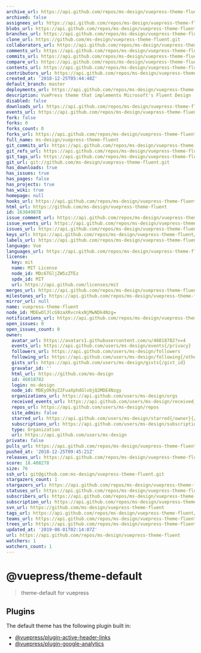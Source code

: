 ```yaml
---
archive_url: https://api.github.com/repos/ms-design/vuepress-theme-fluent/{archive_format}{/ref}
archived: false
assignees_url: https://api.github.com/repos/ms-design/vuepress-theme-fluent/assignees{/user}
blobs_url: https://api.github.com/repos/ms-design/vuepress-theme-fluent/git/blobs{/sha}
branches_url: https://api.github.com/repos/ms-design/vuepress-theme-fluent/branches{/branch}
clone_url: https://github.com/ms-design/vuepress-theme-fluent.git
collaborators_url: https://api.github.com/repos/ms-design/vuepress-theme-fluent/collaborators{/collaborator}
comments_url: https://api.github.com/repos/ms-design/vuepress-theme-fluent/comments{/number}
commits_url: https://api.github.com/repos/ms-design/vuepress-theme-fluent/commits{/sha}
compare_url: https://api.github.com/repos/ms-design/vuepress-theme-fluent/compare/{base}...{head}
contents_url: https://api.github.com/repos/ms-design/vuepress-theme-fluent/contents/{+path}
contributors_url: https://api.github.com/repos/ms-design/vuepress-theme-fluent/contributors
created_at: '2018-12-25T05:44:48Z'
default_branch: master
deployments_url: https://api.github.com/repos/ms-design/vuepress-theme-fluent/deployments
description: VuePress theme that implements Microsoft's Fluent Design
disabled: false
downloads_url: https://api.github.com/repos/ms-design/vuepress-theme-fluent/downloads
events_url: https://api.github.com/repos/ms-design/vuepress-theme-fluent/events
fork: false
forks: 0
forks_count: 0
forks_url: https://api.github.com/repos/ms-design/vuepress-theme-fluent/forks
full_name: ms-design/vuepress-theme-fluent
git_commits_url: https://api.github.com/repos/ms-design/vuepress-theme-fluent/git/commits{/sha}
git_refs_url: https://api.github.com/repos/ms-design/vuepress-theme-fluent/git/refs{/sha}
git_tags_url: https://api.github.com/repos/ms-design/vuepress-theme-fluent/git/tags{/sha}
git_url: git://github.com/ms-design/vuepress-theme-fluent.git
has_downloads: true
has_issues: true
has_pages: false
has_projects: true
has_wiki: true
homepage: null
hooks_url: https://api.github.com/repos/ms-design/vuepress-theme-fluent/hooks
html_url: https://github.com/ms-design/vuepress-theme-fluent
id: 163049878
issue_comment_url: https://api.github.com/repos/ms-design/vuepress-theme-fluent/issues/comments{/number}
issue_events_url: https://api.github.com/repos/ms-design/vuepress-theme-fluent/issues/events{/number}
issues_url: https://api.github.com/repos/ms-design/vuepress-theme-fluent/issues{/number}
keys_url: https://api.github.com/repos/ms-design/vuepress-theme-fluent/keys{/key_id}
labels_url: https://api.github.com/repos/ms-design/vuepress-theme-fluent/labels{/name}
language: Vue
languages_url: https://api.github.com/repos/ms-design/vuepress-theme-fluent/languages
license:
  key: mit
  name: MIT License
  node_id: MDc6TGljZW5zZTEz
  spdx_id: MIT
  url: https://api.github.com/licenses/mit
merges_url: https://api.github.com/repos/ms-design/vuepress-theme-fluent/merges
milestones_url: https://api.github.com/repos/ms-design/vuepress-theme-fluent/milestones{/number}
mirror_url: null
name: vuepress-theme-fluent
node_id: MDEwOlJlcG9zaXRvcnkxNjMwNDk4Nzg=
notifications_url: https://api.github.com/repos/ms-design/vuepress-theme-fluent/notifications{?since,all,participating}
open_issues: 0
open_issues_count: 0
owner:
  avatar_url: https://avatars1.githubusercontent.com/u/46018782?v=4
  events_url: https://api.github.com/users/ms-design/events{/privacy}
  followers_url: https://api.github.com/users/ms-design/followers
  following_url: https://api.github.com/users/ms-design/following{/other_user}
  gists_url: https://api.github.com/users/ms-design/gists{/gist_id}
  gravatar_id: ''
  html_url: https://github.com/ms-design
  id: 46018782
  login: ms-design
  node_id: MDEyOk9yZ2FuaXphdGlvbjQ2MDE4Nzgy
  organizations_url: https://api.github.com/users/ms-design/orgs
  received_events_url: https://api.github.com/users/ms-design/received_events
  repos_url: https://api.github.com/users/ms-design/repos
  site_admin: false
  starred_url: https://api.github.com/users/ms-design/starred{/owner}{/repo}
  subscriptions_url: https://api.github.com/users/ms-design/subscriptions
  type: Organization
  url: https://api.github.com/users/ms-design
private: false
pulls_url: https://api.github.com/repos/ms-design/vuepress-theme-fluent/pulls{/number}
pushed_at: '2018-12-25T09:45:21Z'
releases_url: https://api.github.com/repos/ms-design/vuepress-theme-fluent/releases{/id}
score: 18.408278
size: 76
ssh_url: git@github.com:ms-design/vuepress-theme-fluent.git
stargazers_count: 1
stargazers_url: https://api.github.com/repos/ms-design/vuepress-theme-fluent/stargazers
statuses_url: https://api.github.com/repos/ms-design/vuepress-theme-fluent/statuses/{sha}
subscribers_url: https://api.github.com/repos/ms-design/vuepress-theme-fluent/subscribers
subscription_url: https://api.github.com/repos/ms-design/vuepress-theme-fluent/subscription
svn_url: https://github.com/ms-design/vuepress-theme-fluent
tags_url: https://api.github.com/repos/ms-design/vuepress-theme-fluent/tags
teams_url: https://api.github.com/repos/ms-design/vuepress-theme-fluent/teams
trees_url: https://api.github.com/repos/ms-design/vuepress-theme-fluent/git/trees{/sha}
updated_at: '2019-08-01T02:14:07Z'
url: https://api.github.com/repos/ms-design/vuepress-theme-fluent
watchers: 1
watchers_count: 1
---
```


# @vuepress/theme-default

> theme-default for vuepress

## Plugins

The default theme has the following plugin built in:

- [@vuepress/plugin-active-header-links](https://github.com/vuejs/vuepress/tree/master/packages/@vuepress/plugin-active-header-links)
- [@vuepress/plugin-google-analytics](https://github.com/vuejs/vuepress/tree/master/packages/%40vuepress/plugin-google-analytics)
